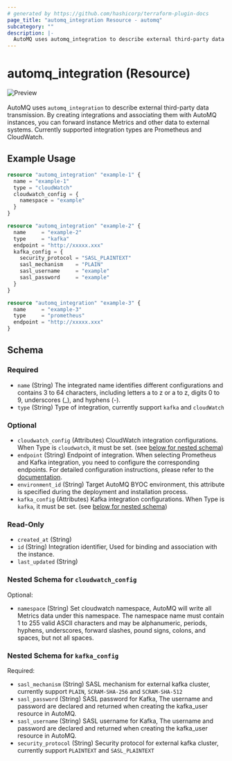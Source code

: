 ```yaml
---
# generated by https://github.com/hashicorp/terraform-plugin-docs
page_title: "automq_integration Resource - automq"
subcategory: ""
description: |-
  AutoMQ uses automq_integration to describe external third-party data transmission. By creating integrations and associating them with AutoMQ instances, you can forward instance Metrics and other data to external systems. Currently supported integration types are Prometheus and CloudWatch.
---
```


# automq_integration (Resource)

![Preview](https://img.shields.io/badge/Lifecycle_Stage-Preview-blue?style=flat&logoColor=8A3BE2&labelColor=rgba)<br><br>AutoMQ uses `automq_integration` to describe external third-party data transmission. By creating integrations and associating them with AutoMQ instances, you can forward instance Metrics and other data to external systems. Currently supported integration types are Prometheus and CloudWatch.

## Example Usage

```terraform
resource "automq_integration" "example-1" {
  name = "example-1"
  type = "cloudWatch"
  cloudwatch_config = {
    namespace = "example"
  }
}

resource "automq_integration" "example-2" {
  name     = "example-2"
  type     = "kafka"
  endpoint = "http://xxxxx.xxx"
  kafka_config = {
    security_protocol = "SASL_PLAINTEXT"
    sasl_mechanism    = "PLAIN"
    sasl_username     = "example"
    sasl_password     = "example"
  }
}

resource "automq_integration" "example-3" {
  name     = "example-3"
  type     = "prometheus"
  endpoint = "http://xxxxx.xxx"
}
```

<!-- schema generated by tfplugindocs -->
## Schema

### Required

- `name` (String) The integrated name identifies different configurations and contains 3 to 64 characters, including letters a to z or a to z, digits 0 to 9, underscores (_), and hyphens (-).
- `type` (String) Type of integration, currently support `kafka` and `cloudWatch`

### Optional

- `cloudwatch_config` (Attributes) CloudWatch integration configurations. When Type is `cloudwatch`, it must be set. (see [below for nested schema](#nestedatt--cloudwatch_config))
- `endpoint` (String) Endpoint of integration. When selecting Prometheus and Kafka integration, you need to configure the corresponding endpoints. For detailed configuration instructions, please refer to the [documentation](https://docs.automq.com/automq-cloud/manage-environments/byoc-environment/manage-integrations).
- `environment_id` (String) Target AutoMQ BYOC environment, this attribute is specified during the deployment and installation process.
- `kafka_config` (Attributes) Kafka integration configurations. When Type is `kafka`, it must be set. (see [below for nested schema](#nestedatt--kafka_config))

### Read-Only

- `created_at` (String)
- `id` (String) Integration identifier, Used for binding and association with the instance.
- `last_updated` (String)

<a id="nestedatt--cloudwatch_config"></a>
### Nested Schema for `cloudwatch_config`

Optional:

- `namespace` (String) Set cloudwatch namespace, AutoMQ will write all Metrics data under this namespace. The namespace name must contain 1 to 255 valid ASCII characters and may be alphanumeric, periods, hyphens, underscores, forward slashes, pound signs, colons, and spaces, but not all spaces.


<a id="nestedatt--kafka_config"></a>
### Nested Schema for `kafka_config`

Required:

- `sasl_mechanism` (String) SASL mechanism for external kafka cluster, currently support `PLAIN`, `SCRAM-SHA-256` and `SCRAM-SHA-512`
- `sasl_password` (String) SASL password for Kafka, The username and password are declared and returned when creating the kafka_user resource in AutoMQ.
- `sasl_username` (String) SASL username for Kafka, The username and password are declared and returned when creating the kafka_user resource in AutoMQ.
- `security_protocol` (String) Security protocol for external kafka cluster, currently support `PLAINTEXT` and `SASL_PLAINTEXT`
